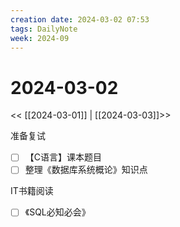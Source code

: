 ```yaml
---
creation date: 2024-03-02 07:53
tags: DailyNote
week: 2024-09
---
```


# 2024-03-02

<< [[2024-03-01]] | [[2024-03-03]]>>


准备复试
- [ ] 【C语言】课本题目
- [ ] 整理《数据库系统概论》知识点

IT书籍阅读
- [ ] 《SQL必知必会》

